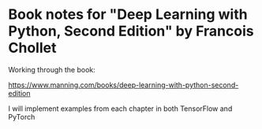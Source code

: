 # Book notes for "Deep Learning with Python, Second Edition" by Francois Chollet

Working through the book:

https://www.manning.com/books/deep-learning-with-python-second-edition

I will implement examples from each chapter in both TensorFlow and PyTorch
